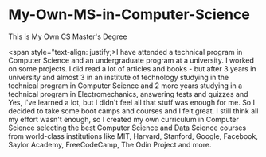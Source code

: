 # My-Own-MS-in-Computer-Science
This is My Own CS Master's Degree


<span style="text-align: justify;>I have attended a technical program in Computer Science and an undergraduate program at a university. I worked on some projects. I did read a lot of articles and books - but after 3 years in university and almost 3 in an institute of technology studying in the technical program in Computer Science and 2 more years studying in a technical program in Electromechanics, answering tests and quizzes and Yes, I've learned a lot, but I didn't feel all that stuff was enough for me. So I decided to take some boot camps and courses and I felt great. I still think all my effort wasn't enough, so I created my own curriculum in Computer Science selecting the best Computer Science and Data Science courses from world-class institutions like MIT, Harvard, Stanford, Google, Facebook, Saylor Academy, FreeCodeCamp, The Odin Project and more. </span>
